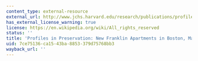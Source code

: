 ```yaml
---
content_type: external-resource
external_url: http://www.jchs.harvard.edu/research/publications/profiles-preservation-new-franklin-apartments-boston-massachusetts
has_external_license_warning: true
license: https://en.wikipedia.org/wiki/All_rights_reserved
status: ''
title: 'Profiles in Preservation: New Franklin Apartments in Boston, Massachusetts'
uid: 7ce75136-ca15-43ba-8853-379d75768bb3
wayback_url: ''
---
```

